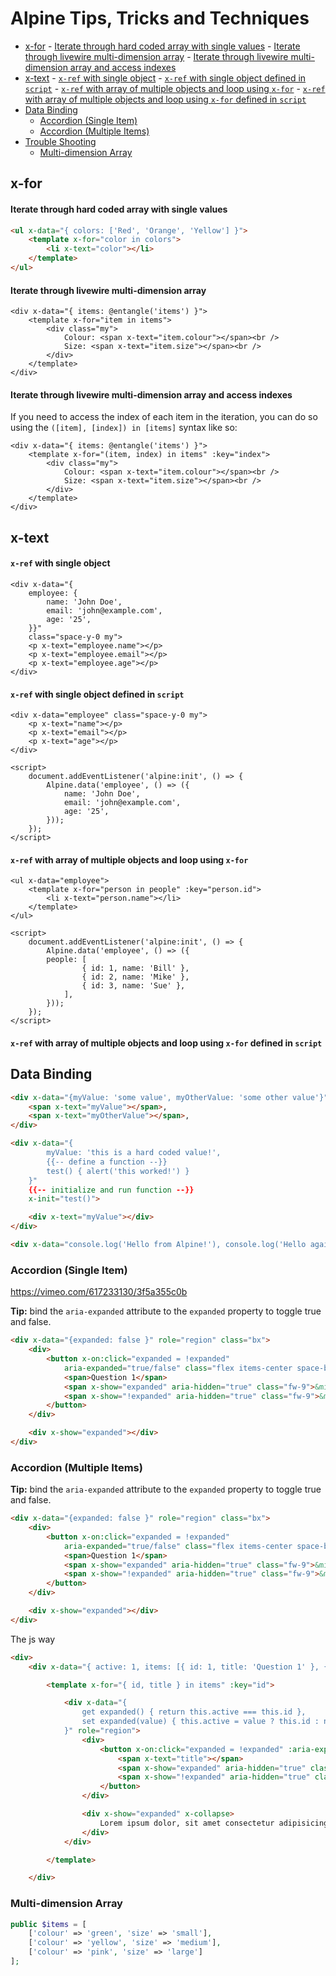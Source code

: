 # Alpine Tips, Tricks and Techniques

<!-- TOC -->

- [x-for](#x-for)
        - [Iterate through hard coded array with single values](#iterate-through-hard-coded-array-with-single-values)
        - [Iterate through livewire multi-dimension array](#iterate-through-livewire-multi-dimension-array)
        - [Iterate through livewire multi-dimension array and access indexes](#iterate-through-livewire-multi-dimension-array-and-access-indexes)
- [x-text](#x-text)
        - [`x-ref` with single object](#x-ref-with-single-object)
        - [`x-ref` with single object defined in `script`](#x-ref-with-single-object-defined-in-script)
        - [`x-ref` with array of multiple objects and loop using `x-for`](#x-ref-with-array-of-multiple-objects-and-loop-using-x-for)
        - [`x-ref` with array of multiple objects and loop using `x-for` defined in `script`](#x-ref-with-array-of-multiple-objects-and-loop-using-x-for-defined-in-script)
- [Data Binding](#data-binding)
    - [Accordion (Single Item)](#accordion-single-item)
    - [Accordion (Multiple Items)](#accordion-multiple-items)
- [Trouble Shooting](#trouble-shooting)
    - [Multi-dimension Array](#multi-dimension-array)

<!-- /TOC -->

## x-for

#### Iterate through hard coded array with single values

```html
<ul x-data="{ colors: ['Red', 'Orange', 'Yellow'] }">
    <template x-for="color in colors">
        <li x-text="color"></li>
    </template>
</ul>
```

#### Iterate through livewire multi-dimension array

    <div x-data="{ items: @entangle('items') }">
        <template x-for="item in items">
            <div class="my">
                Colour: <span x-text="item.colour"></span><br />
                Size: <span x-text="item.size"></span><br />
            </div>
        </template>
    </div>

#### Iterate through livewire multi-dimension array and access indexes

If you need to access the index of each item in the iteration, you can do so using the `([item], [index]) in [items]` syntax like so:

    <div x-data="{ items: @entangle('items') }">
        <template x-for="(item, index) in items" :key="index">
            <div class="my">
                Colour: <span x-text="item.colour"></span><br />
                Size: <span x-text="item.size"></span><br />
            </div>
        </template>
    </div>


## x-text

#### `x-ref` with single object

    <div x-data="{
        employee: {
            name: 'John Doe',
            email: 'john@example.com',
            age: '25',
        }}"
        class="space-y-0 my">
        <p x-text="employee.name"></p>
        <p x-text="employee.email"></p>
        <p x-text="employee.age"></p>
    </div>

#### `x-ref` with single object defined in `script`

    <div x-data="employee" class="space-y-0 my">
        <p x-text="name"></p>
        <p x-text="email"></p>
        <p x-text="age"></p>
    </div>

    <script>
        document.addEventListener('alpine:init', () => {
            Alpine.data('employee', () => ({
                name: 'John Doe',
                email: 'john@example.com',
                age: '25',
            }));
        });
    </script>

#### `x-ref` with array of multiple objects and loop using `x-for`

    <ul x-data="employee">
        <template x-for="person in people" :key="person.id">
            <li x-text="person.name"></li>
        </template>
    </ul>

    <script>
        document.addEventListener('alpine:init', () => {
            Alpine.data('employee', () => ({
            people: [
                    { id: 1, name: 'Bill' },
                    { id: 2, name: 'Mike' },
                    { id: 3, name: 'Sue' },
                ],
            }));
        });
    </script>

#### `x-ref` with array of multiple objects and loop using `x-for` defined in `script`

## Data Binding

```html
<div x-data="{myValue: 'some value', myOtherValue: 'some other value'}">
    <span x-text="myValue"></span>,
    <span x-text="myOtherValue"></span>,
</div>
```


```html
<div x-data="{
        myValue: 'this is a hard coded value!',
        {{-- define a function --}}
        test() { alert('this worked!') }
    }"
    {{-- initialize and run function --}}
    x-init="test()">

    <div x-text="myValue"></div>
</div>
```


```html
<div x-data="console.log('Hello from Alpine!'), console.log('Hello again from Alpine!')"></div>
```





### Accordion (Single Item)

https://vimeo.com/617233130/3f5a355c0b

**Tip:** bind the `aria-expanded` attribute to the `expanded` property to toggle true and false.

``` html
<div x-data="{expanded: false }" role="region" class="bx">
    <div>
        <button x-on:click="expanded = !expanded"
            aria-expanded="true/false" class="flex items-center space-between w-full">
            <span>Question 1</span>
            <span x-show="expanded" aria-hidden="true" class="fw-9">&minus;</span>
            <span x-show="!expanded" aria-hidden="true" class="fw-9">&minus;</span>
        </button>
    </div>

    <div x-show="expanded"></div>
</div>
```

### Accordion (Multiple Items)

**Tip:** bind the `aria-expanded` attribute to the `expanded` property to toggle true and false.

``` html
<div x-data="{expanded: false }" role="region" class="bx">
    <div>
        <button x-on:click="expanded = !expanded"
            aria-expanded="true/false" class="flex items-center space-between w-full">
            <span>Question 1</span>
            <span x-show="expanded" aria-hidden="true" class="fw-9">&minus;</span>
            <span x-show="!expanded" aria-hidden="true" class="fw-9">&minus;</span>
        </button>
    </div>

    <div x-show="expanded"></div>
</div>
```

The js way

``` html
<div>
    <div x-data="{ active: 1, items: [{ id: 1, title: 'Question 1' }, { id: 2, title: 'Question 2' }] }">

        <template x-for="{ id, title } in items" :key="id">

            <div x-data="{
                get expanded() { return this.active === this.id },
                set expanded(value) { this.active = value ? this.id : null },
            }" role="region">
                <div>
                    <button x-on:click="expanded = !expanded" :aria-expanded="expanded" class="">
                        <span x-text="title"></span>
                        <span x-show="expanded" aria-hidden="true" class="ml-4">&minus;</span>
                        <span x-show="!expanded" aria-hidden="true" class="ml-4">&plus;</span>
                    </button>
                </div>

                <div x-show="expanded" x-collapse>
                    Lorem ipsum dolor, sit amet consectetur adipisicing elit. Molestias, laborum.
                </div>
            </div>

        </template>

    </div>
```







### Multi-dimension Array

```php
public $items = [
    ['colour' => 'green', 'size' => 'small'],
    ['colour' => 'yellow', 'size' => 'medium'],
    ['colour' => 'pink', 'size' => 'large']
];
```
